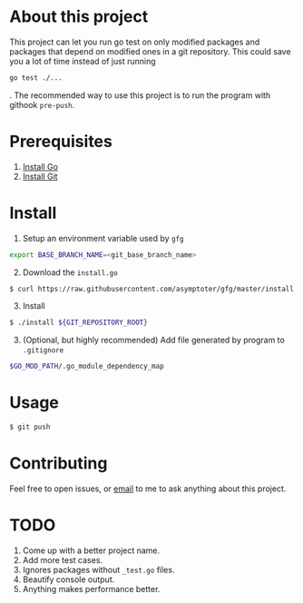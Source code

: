 # About this project

This project can let you run go test on only modified packages and packages that depend on modified ones in a git repository. This could save you a lot of time instead of just running
```bash
go test ./...
```
. The recommended way to use this project is to run the program with githook `pre-push`.

# Prerequisites

1. [Install Go](https://go.dev/doc/install)
2. [Install Git](https://git-scm.com/downloads)

# Install


1. Setup an environment variable used by `gfg`
 
```bash
export BASE_BRANCH_NAME=<git_base_branch_name>
```
 
2. Download the `install.go`

```bash
$ curl https://raw.githubusercontent.com/asymptoter/gfg/master/install.go
```

3. Install 

```bash
$ ./install ${GIT_REPOSITORY_ROOT}
```

3. (Optional, but highly recommended) Add file generated by program to `.gitignore`

```bash
$GO_MOD_PATH/.go_module_dependency_map
```

# Usage

```bash
$ git push
```

# Contributing

Feel free to open issues, or [email](asymptotion@gmail.com) to me to ask anything about this project.

# TODO

1. Come up with a better project name.
2. Add more test cases.
3. Ignores packages without `_test.go` files.
4. Beautify console output.
5. Anything makes performance better.
